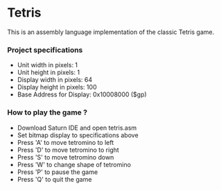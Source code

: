 # Tetris
This is an assembly language implementation of the classic Tetris game.


### Project specifications
- Unit width in pixels:       1
- Unit height in pixels:      1
- Display width in pixels:    64
- Display height in pixels:   100
- Base Address for Display:   0x10008000 ($gp)


### How to play the game ?
- Download Saturn IDE and open tetris.asm
- Set bitmap display to specifications above
- Press 'A' to move tetromino to left
- Press 'D' to move tetromino to right
- Press 'S' to move tetromino down
- Press 'W' to change shape of tetromino
- Press 'P' to pause the game
- Press 'Q' to quit the game
